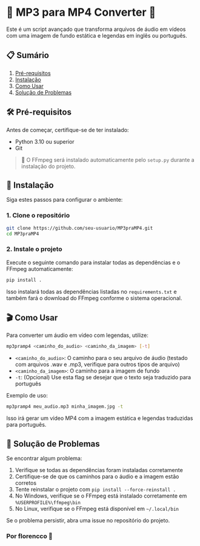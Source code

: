 # 🎵 MP3 para MP4 Converter 📼

Este é um script avançado que transforma arquivos de áudio em vídeos com uma imagem de fundo estática e legendas em inglês ou português.

## 📋 Sumário

1. [Pré-requisitos](#pré-requisitos)
2. [Instalação](#instalação)
3. [Como Usar](#como-usar)
4. [Solução de Problemas](#solução-de-problemas)

## 🛠 Pré-requisitos

Antes de começar, certifique-se de ter instalado:

- Python 3.10 ou superior
- Git

> 📝 O FFmpeg será instalado automaticamente pelo `setup.py` durante a instalação do projeto.

## 🚀 Instalação

Siga estes passos para configurar o ambiente:

### 1. Clone o repositório

```sh
git clone https://github.com/seu-usuario/MP3praMP4.git
cd MP3praMP4
```

### 2. Instale o projeto

Execute o seguinte comando para instalar todas as dependências e o FFmpeg automaticamente:

```sh
pip install .
```

Isso instalará todas as dependências listadas no `requirements.txt` e também fará o download do FFmpeg conforme o sistema operacional.

## 🎬 Como Usar

Para converter um áudio em vídeo com legendas, utilize:

```sh
mp3pramp4 <caminho_do_audio> <caminho_da_imagem> [-t]
```

- `<caminho_do_audio>`: O caminho para o seu arquivo de áudio (testado com arquivos .wav e .mp3, verifique para outros tipos de arquivo)
- `<caminho_da_imagem>`: O caminho para a imagem de fundo
- `-t`: (Opcional) Use esta flag se desejar que o texto seja traduzido para português

Exemplo de uso:

```sh
mp3pramp4 meu_audio.mp3 minha_imagem.jpg -t
```

Isso irá gerar um vídeo MP4 com a imagem estática e legendas traduzidas para português.

## 🔧 Solução de Problemas

Se encontrar algum problema:

1. Verifique se todas as dependências foram instaladas corretamente
2. Certifique-se de que os caminhos para o áudio e a imagem estão corretos
3. Tente reinstalar o projeto com `pip install --force-reinstall .`
4. No Windows, verifique se o FFmpeg está instalado corretamente em `%USERPROFILE%\ffmpeg\bin`
5. No Linux, verifique se o FFmpeg está disponível em `~/.local/bin`

Se o problema persistir, abra uma issue no repositório do projeto.

### Por florencco 🎼
